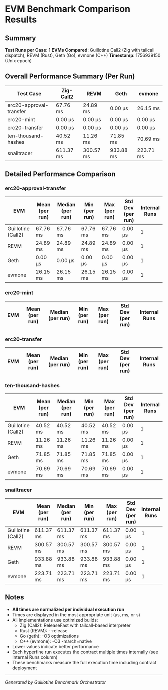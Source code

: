 # EVM Benchmark Comparison Results

## Summary

**Test Runs per Case**: 1
**EVMs Compared**: Guillotine Call2 (Zig with tailcall dispatch), REVM (Rust), Geth (Go), evmone (C++)
**Timestamp**: 1756939150 (Unix epoch)

## Overall Performance Summary (Per Run)

| Test Case | Zig-Call2 | REVM | Geth | evmone |
|-----------|-----------|------|------|--------|
| erc20-approval-transfer   |  67.76 ms |  24.89 ms |  0.00 μs |  26.15 ms |
| erc20-mint                |  0.00 μs |  0.00 μs |  0.00 μs |  0.00 μs |
| erc20-transfer            |  0.00 μs |  0.00 μs |  0.00 μs |  0.00 μs |
| ten-thousand-hashes       |  40.52 ms |  11.26 ms |  71.85 ms |  70.69 ms |
| snailtracer               | 611.37 ms | 300.57 ms | 933.88 ms | 223.71 ms |

## Detailed Performance Comparison

### erc20-approval-transfer

| EVM | Mean (per run) | Median (per run) | Min (per run) | Max (per run) | Std Dev (per run) | Internal Runs |
|-----|----------------|------------------|---------------|---------------|-------------------|---------------|
| Guillotine (Call2) |       67.76 ms |         67.76 ms |      67.76 ms |      67.76 ms |          0.00 μs |             1 |
| REVM        |       24.89 ms |         24.89 ms |      24.89 ms |      24.89 ms |          0.00 μs |             1 |
| Geth        |       0.00 μs |         0.00 μs |      0.00 μs |      0.00 μs |          0.00 μs |             1 |
| evmone      |       26.15 ms |         26.15 ms |      26.15 ms |      26.15 ms |          0.00 μs |             1 |

### erc20-mint

| EVM | Mean (per run) | Median (per run) | Min (per run) | Max (per run) | Std Dev (per run) | Internal Runs |
|-----|----------------|------------------|---------------|---------------|-------------------|---------------|

### erc20-transfer

| EVM | Mean (per run) | Median (per run) | Min (per run) | Max (per run) | Std Dev (per run) | Internal Runs |
|-----|----------------|------------------|---------------|---------------|-------------------|---------------|

### ten-thousand-hashes

| EVM | Mean (per run) | Median (per run) | Min (per run) | Max (per run) | Std Dev (per run) | Internal Runs |
|-----|----------------|------------------|---------------|---------------|-------------------|---------------|
| Guillotine (Call2) |       40.52 ms |         40.52 ms |      40.52 ms |      40.52 ms |          0.00 μs |             1 |
| REVM        |       11.26 ms |         11.26 ms |      11.26 ms |      11.26 ms |          0.00 μs |             1 |
| Geth        |       71.85 ms |         71.85 ms |      71.85 ms |      71.85 ms |          0.00 μs |             1 |
| evmone      |       70.69 ms |         70.69 ms |      70.69 ms |      70.69 ms |          0.00 μs |             1 |

### snailtracer

| EVM | Mean (per run) | Median (per run) | Min (per run) | Max (per run) | Std Dev (per run) | Internal Runs |
|-----|----------------|------------------|---------------|---------------|-------------------|---------------|
| Guillotine (Call2) |      611.37 ms |        611.37 ms |     611.37 ms |     611.37 ms |          0.00 μs |             1 |
| REVM        |      300.57 ms |        300.57 ms |     300.57 ms |     300.57 ms |          0.00 μs |             1 |
| Geth        |      933.88 ms |        933.88 ms |     933.88 ms |     933.88 ms |          0.00 μs |             1 |
| evmone      |      223.71 ms |        223.71 ms |     223.71 ms |     223.71 ms |          0.00 μs |             1 |


## Notes

- **All times are normalized per individual execution run**
- Times are displayed in the most appropriate unit (μs, ms, or s)
- All implementations use optimized builds:
  - Zig (Call2): ReleaseFast with tailcall-based interpreter
  - Rust (REVM): --release
  - Go (geth): -O3 optimizations
  - C++ (evmone): -O3 -march=native
- Lower values indicate better performance
- Each hyperfine run executes the contract multiple times internally (see Internal Runs column)
- These benchmarks measure the full execution time including contract deployment

---

*Generated by Guillotine Benchmark Orchestrator*

